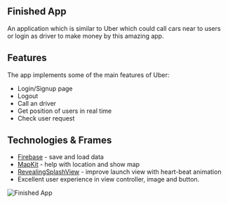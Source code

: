## Finished App
An application which is similar to Uber which could call cars near to users or login as driver to make money by this amazing app.

## Features
The app implements some of the main features of Uber:
- Login/Signup page
- Logout
- Call an driver
- Get position of users in real time
- Check user request

## Technologies & Frames
* [Firebase] - save and load data
* [MapKit] - help with location and show map
* [RevealingSplashView] - improve launch view with heart-beat animation
* Excellent user experience in view controller, image and button.

![Finished App](https://github.com/Zityuen/CARCALLER/blob/master/CARCALLER.gif)

[Firebase]: <https://firebase.google.com/>
[RevealingSplashView]: <https://github.com/PiXeL16/RevealingSplashView>
[MapKit]: <https://developer.apple.com/documentation/mapkit>

